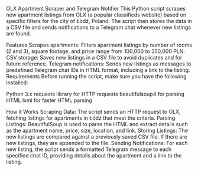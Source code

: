 OLX Apartment Scraper and Telegram Notifier
This Python script scrapes new apartment listings from OLX (a popular classifieds website) based on specific filters for the city of Łódź, Poland. The script then stores the data in a CSV file and sends notifications to a Telegram chat whenever new listings are found.

Features
Scrapes apartments: Filters apartment listings by number of rooms (2 and 3), square footage, and price range from 100,000 to 350,000 PLN.
CSV storage: Saves new listings in a CSV file to avoid duplicates and for future reference.
Telegram notifications: Sends new listings as messages to predefined Telegram chat IDs in HTML format, including a link to the listing.
Requirements
Before running the script, make sure you have the following installed:

Python 3.x
requests library for HTTP requests
beautifulsoup4 for parsing HTML
lxml for faster HTML parsing

How it Works
Scraping Data: The script sends an HTTP request to OLX, fetching listings for apartments in Łódź that meet the criteria.
Parsing Listings: BeautifulSoup is used to parse the HTML and extract details such as the apartment name, price, size, location, and link.
Storing Listings: The new listings are compared against a previously saved CSV file. If there are new listings, they are appended to the file.
Sending Notifications: For each new listing, the script sends a formatted Telegram message to each specified chat ID, providing details about the apartment and a link to the listing.
